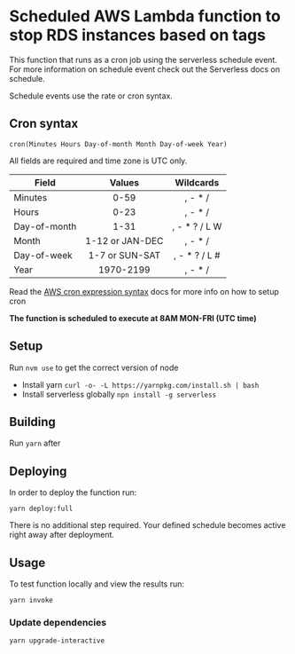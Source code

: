 

# Scheduled AWS Lambda function to stop RDS instances based on tags

This function that runs as a cron job using the serverless schedule event. For more information on schedule event check out the Serverless docs on schedule.

Schedule events use the rate or cron syntax.

## Cron syntax

```pseudo
cron(Minutes Hours Day-of-month Month Day-of-week Year)
```

All fields are required and time zone is UTC only.

| Field         | Values         | Wildcards     |
| ------------- |:--------------:|:-------------:|
| Minutes       | 0-59           | , - * /       |
| Hours         | 0-23           | , - * /       |
| Day-of-month  | 1-31           | , - * ? / L W |
| Month         | 1-12 or JAN-DEC| , - * /       |
| Day-of-week   | 1-7 or SUN-SAT | , - * ? / L # |
| Year          | 1970-2199      | , - * /       |

Read the [AWS cron expression syntax](http://docs.aws.amazon.com/lambda/latest/dg/tutorial-scheduled-events-schedule-expressions.html) docs for more info on how to setup cron


**The function is scheduled to execute at 8AM MON-FRI (UTC time)**

## Setup

Run `nvm use` to get the correct version of node

* Install yarn `curl -o- -L https://yarnpkg.com/install.sh | bash`
* Install serverless globally `npn install -g serverless`

## Building
Run `yarn` after

## Deploying

In order to deploy the function run:

`yarn deploy:full`

There is no additional step required. Your defined schedule becomes active right away after deployment.

## Usage

To test function locally and view the results run:

`yarn invoke`


### Update dependencies

`yarn upgrade-interactive`
